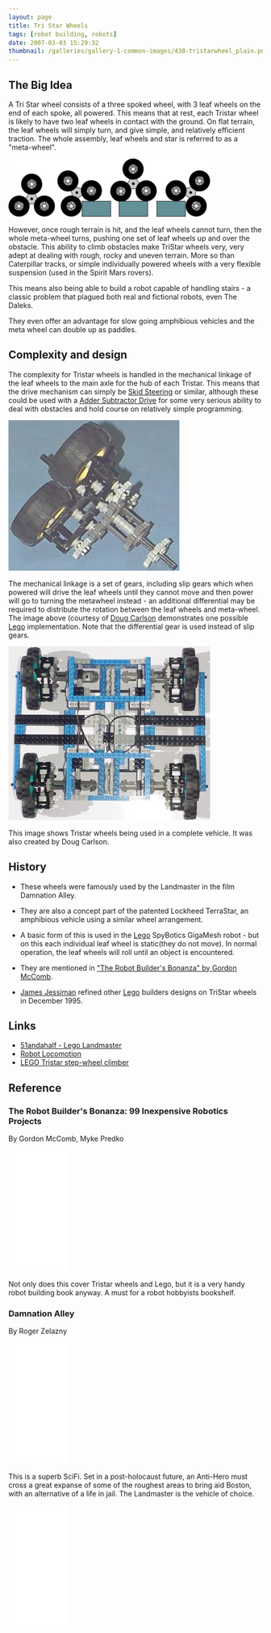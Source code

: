 ```yaml
---
layout: page
title: Tri Star Wheels
tags: [robot building, robots]
date: 2007-03-03 15:29:32
thumbnail: /galleries/gallery-1-common-images/430-tristarwheel_plain.png
---
```

## The Big Idea

A Tri Star wheel consists of a three spoked wheel, with 3 leaf wheels on the end of each spoke, all powered. This means that at rest, each Tristar wheel is likely to have two leaf wheels in contact with the ground. On flat terrain, the leaf wheels will simply turn, and give simple, and relatively efficient traction. The whole assembly, leaf wheels and star is referred to as a "meta-wheel".

![Tristar wheel diagram](/galleries/gallery-1-common-images/430-tristarwheel_plain.png)

However, once rough terrain is hit, and the leaf wheels cannot turn, then the whole meta-wheel turns, pushing one set of leaf wheels up and over the obstacle. This ability to climb obstacles make TriStar wheels very, very adept at dealing with rough, rocky and uneven terrain. More so than Caterpillar tracks, or simple individually powered wheels with a very flexible suspension (used in the Spirit Mars rovers).

This means also being able to build a robot capable of handling stairs - a classic problem that plagued both real and fictional robots, even The Daleks.

They even offer an advantage for slow going amphibious vehicles and the meta wheel can double up as paddles.

## Complexity and design

The complexity for Tristar wheels is handled in the mechanical linkage of the leaf wheels to the main axle for the hub of each Tristar. This means that the drive mechanism can simply be [Skid Steering](/wiki/skid_steering "Skid Steering") or similar, although these could be used with a [Adder Subtractor Drive](/wiki/adder_subtractor_drive "Adder Subtractor Drive") for some very serious ability to deal with obstacles and hold course on relatively simple programming.

![Doug Carlsons TriStar wheel design](/galleries/gallery-1-common-images/431-tristar-wheel-model.jpg)

The mechanical linkage is a set of gears, including slip gears which when powered will drive the leaf wheels until they cannot move and then power will go to turning the metawheel instead - an additional differential may be required to distribute the rotation between the leaf wheels and meta-wheel. The image above (courtesy of [Doug Carlson](https://amzn.to/38tHYRs) demonstrates one possible [Lego](/wiki/lego "The best known construction toy") implementation. Note that the differential gear is used instead of slip gears.

![Lego Technic tristar wheel vehicle](/galleries/gallery-1-common-images/433-tri3b_scaled.jpg)

This image shows Tristar wheels being used in a complete vehicle. It was also created by Doug Carlson.

## History

- These wheels were famously used by the Landmaster in the film Damnation Alley.
- They are also a concept part of the patented Lockheed TerraStar, an amphibious vehicle using a similar wheel arrangement.
- A basic form of this is used in the [Lego](/wiki/lego.html "The best known construction toy") SpyBotics GigaMesh robot - but on this each individual leaf wheel is static(they do not move). In normal operation, the leaf wheels will roll until an object is encountered.

- They are mentioned in ["The Robot Builder's Bonanza" by Gordon McComb](http://www.amazon.co.uk/gp/product/0830628002?ie=UTF8&tag=orionrobots-21&linkCode=as2&camp=1634&creative=6738&creativeASIN=0830628002).
- [James Jessiman](/wiki/james_jessiman.html "James Jessiman") refined other [Lego](/wiki/lego.html) builders designs on TriStar wheels in December 1995.

## Links

- [51andahalf - Lego Landmaster](http://www.brickshelf.com/cgi-bin/gallery.cgi?f=191414)
- [Robot Locomotion](/wiki/robot_locomotion.html "Robot Locomotion")
- [LEGO Tristar step-wheel climber](https://lego.roerei.nl/tristar/tristar.html)

## Reference

### The Robot Builder's Bonanza: 99 Inexpensive Robotics Projects

By Gordon McComb, Myke Predko

<iframe style="width:120px;height:240px;" marginwidth="0" marginheight="0" scrolling="no" frameborder="0" src="//ws-eu.amazon-adsystem.com/widgets/q?ServiceVersion=20070822&OneJS=1&Operation=GetAdHtml&MarketPlace=GB&source=ss&ref=as_ss_li_til&ad_type=product_link&tracking_id=orionrobots-21&language=en_GB&marketplace=amazon&region=GB&placement=0071468935&asins=0071468935&linkId=849ee65f5733f26bce549fdf71577cb0&show_border=true&link_opens_in_new_window=true"></iframe>

Not only does this cover Tristar wheels and Lego, but it is a very handy robot building book anyway. A must for a robot hobbyists bookshelf.

### Damnation Alley

By Roger Zelazny

<iframe style="width:120px;height:240px;" marginwidth="0" marginheight="0" scrolling="no" frameborder="0" src="//ws-eu.amazon-adsystem.com/widgets/q?ServiceVersion=20070822&OneJS=1&Operation=GetAdHtml&MarketPlace=GB&source=ss&ref=as_ss_li_til&ad_type=product_link&tracking_id=orionrobots-21&language=en_GB&marketplace=amazon&region=GB&placement=0743413172&asins=0743413172&linkId=f03118e7462c72f3f266c6bdd21dc272&show_border=true&link_opens_in_new_window=true"></iframe>

This is a superb SciFi. Set in a post-holocaust future, an Anti-Hero must cross a great expanse of some of the roughest areas to bring aid Boston, with an alternative of a life in jail. The Landmaster is the vehicle of choice.

<iframe style="width:120px;height:240px;" marginwidth="0" marginheight="0" scrolling="no" frameborder="0" src="//ws-eu.amazon-adsystem.com/widgets/q?ServiceVersion=20070822&OneJS=1&Operation=GetAdHtml&MarketPlace=GB&source=ss&ref=as_ss_li_til&ad_type=product_link&tracking_id=orionrobots-21&language=en_GB&marketplace=amazon&region=GB&placement=B00H36EL3Q&asins=B00H36EL3Q&linkId=06930afd0ccf2be8cb104f0a5a251e36&show_border=true&link_opens_in_new_window=true"></iframe>
